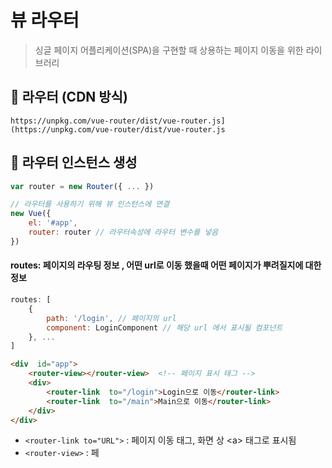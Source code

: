   #   뷰 라우터
> 싱글 페이지 어플리케이션(SPA)을 구현할 때 상용하는 페이지 이동을 위한 라이브러리
 ##  :closed_book: 라우터 (CDN 방식)
```https://unpkg.com/vue-router/dist/vue-router.js](https://unpkg.com/vue-router/dist/vue-router.js```

## :ledger: 라우터 인스턴스 생성
```js
var router = new Router({ ... })

// 라우터를 사용하기 위해 뷰 인스턴스에 연결
new Vue({
	el: '#app',
	router: router // 라우터속성에 라우터 변수를 넣음
})
```
####  routes: 페이지의 라우팅 정보 , 어떤 url로 이동 했을때 어떤 페이지가 뿌려질지에 대한 정보
```js
routes: [
	{
		path: '/login', // 페이지의 url
		component: LoginComponent // 해당 url 에서 표시될 컴포넌트
	}, ...
]
```
```html
<div  id="app">
	<router-view></router-view>  <!-- 페이지 표시 태그 -->
	<div>
		<router-link  to="/login">Login으로 이동</router-link> 
		<router-link  to="/main">Main으로 이동</router-link>
	</div>
</div>

```
- ```<router-link to="URL">``` : 페이지 이동 태그, 화면 상 &lt;a&gt; 태그로 표시됨
- ```<router-view>``` : 페